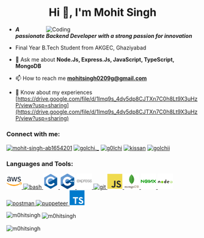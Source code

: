 
<h1 align="center">Hi 👋, I'm Mohit Singh</h1>





<img align="right" alt="Coding" width="400" src="https://media.tenor.com/A15H8E1VUh8AAAAM/github-cat.gif">

- ***A passionate Backend Developer with a strong passion for innovation***

- Final Year B.Tech Student from AKGEC, Ghaziyabad
  
- 💬 Ask me about **Node.Js, Express.Js, JavaScript, TypeScript, MongoDB**

- 📫 How to reach me **mohitsingh0209g@gmail.com**

- 📄 Know about my experiences [https://drive.google.com/file/d/1lmq9s_4dv5dp8CJTXn7C0h8Lt9X3uHzP/view?usp=sharing](https://drive.google.com/file/d/1lmq9s_4dv5dp8CJTXn7C0h8Lt9X3uHzP/view?usp=sharing)

<h3 align="left">Connect with me:</h3>
<p align="left">
<a href="https://linkedin.com/in/mohit-singh-ab1654201" target="blank"><img align="center" src="https://raw.githubusercontent.com/rahuldkjain/github-profile-readme-generator/master/src/images/icons/Social/linked-in-alt.svg" alt="mohit-singh-ab1654201" height="30" width="40" /></a>
<a href="https://instagram.com/golchi._" target="blank"><img align="center" src="https://raw.githubusercontent.com/rahuldkjain/github-profile-readme-generator/master/src/images/icons/Social/instagram.svg" alt="golchi._" height="30" width="40" /></a>
<a href="https://www.codechef.com/users/g0lchi" target="blank"><img align="center" src="https://cdn.jsdelivr.net/npm/simple-icons@3.1.0/icons/codechef.svg" alt="g0lchi" height="30" width="40" /></a>
<a href="https://codeforces.com/profile/kissan" target="blank"><img align="center" src="https://raw.githubusercontent.com/rahuldkjain/github-profile-readme-generator/master/src/images/icons/Social/codeforces.svg" alt="kissan" height="30" width="40" /></a>
<a href="https://www.leetcode.com/golchii" target="blank"><img align="center" src="https://raw.githubusercontent.com/rahuldkjain/github-profile-readme-generator/master/src/images/icons/Social/leet-code.svg" alt="golchii" height="30" width="40" /></a>
</p>

<h3 align="left">Languages and Tools:</h3>
<p align="left"> <a href="https://aws.amazon.com" target="_blank" rel="noreferrer"> <img src="https://raw.githubusercontent.com/devicons/devicon/master/icons/amazonwebservices/amazonwebservices-original-wordmark.svg" alt="aws" width="40" height="40"/> </a> <a href="https://www.gnu.org/software/bash/" target="_blank" rel="noreferrer"> <img src="https://www.vectorlogo.zone/logos/gnu_bash/gnu_bash-icon.svg" alt="bash" width="40" height="40"/> </a> <a href="https://www.cprogramming.com/" target="_blank" rel="noreferrer"> <img src="https://raw.githubusercontent.com/devicons/devicon/master/icons/c/c-original.svg" alt="c" width="40" height="40"/> </a> <a href="https://www.w3schools.com/cpp/" target="_blank" rel="noreferrer"> <img src="https://raw.githubusercontent.com/devicons/devicon/master/icons/cplusplus/cplusplus-original.svg" alt="cplusplus" width="40" height="40"/> </a> <a href="https://expressjs.com" target="_blank" rel="noreferrer"> <img src="https://raw.githubusercontent.com/devicons/devicon/master/icons/express/express-original-wordmark.svg" alt="express" width="40" height="40"/> </a> <a href="https://git-scm.com/" target="_blank" rel="noreferrer"> <img src="https://www.vectorlogo.zone/logos/git-scm/git-scm-icon.svg" alt="git" width="40" height="40"/> </a> <a href="https://developer.mozilla.org/en-US/docs/Web/JavaScript" target="_blank" rel="noreferrer"> <img src="https://raw.githubusercontent.com/devicons/devicon/master/icons/javascript/javascript-original.svg" alt="javascript" width="40" height="40"/> </a> <a href="https://www.mongodb.com/" target="_blank" rel="noreferrer"> <img src="https://raw.githubusercontent.com/devicons/devicon/master/icons/mongodb/mongodb-original-wordmark.svg" alt="mongodb" width="40" height="40"/> </a> <a href="https://www.nginx.com" target="_blank" rel="noreferrer"> <img src="https://raw.githubusercontent.com/devicons/devicon/master/icons/nginx/nginx-original.svg" alt="nginx" width="40" height="40"/> </a> <a href="https://nodejs.org" target="_blank" rel="noreferrer"> <img src="https://raw.githubusercontent.com/devicons/devicon/master/icons/nodejs/nodejs-original-wordmark.svg" alt="nodejs" width="40" height="40"/> </a> <a href="https://postman.com" target="_blank" rel="noreferrer"> <img src="https://www.vectorlogo.zone/logos/getpostman/getpostman-icon.svg" alt="postman" width="40" height="40"/> </a> <a href="https://github.com/puppeteer/puppeteer" target="_blank" rel="noreferrer"> <img src="https://www.vectorlogo.zone/logos/pptrdev/pptrdev-official.svg" alt="puppeteer" width="40" height="40"/> </a> <a href="https://www.typescriptlang.org/" target="_blank" rel="noreferrer"> <img src="https://raw.githubusercontent.com/devicons/devicon/master/icons/typescript/typescript-original.svg" alt="typescript" width="40" height="40"/> </a> </p>

<p><img align="left" src="https://github-readme-stats.vercel.app/api/top-langs?username=m0hitsingh&show_icons=true&locale=en&layout=compact" alt="m0hitsingh" /></p>

<p>&nbsp;<img align="center" src="https://github-readme-stats.vercel.app/api?username=m0hitsingh&show_icons=true&locale=en" alt="m0hitsingh" /></p>

<p><img align="center" src="https://github-readme-streak-stats.herokuapp.com/?user=m0hitsingh&" alt="m0hitsingh" /></p>

